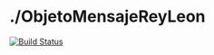 # ./ObjetoMensajeReyLeon
 
[![Build Status](https://travis-ci.org/wollok/ObjetoMensajeReyLeon.svg?branch=master)](https://travis-ci.org/wollok/ObjetoMensajeReyLeon)



